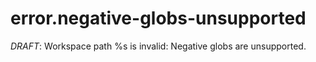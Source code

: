 # error.negative-globs-unsupported

*DRAFT*: Workspace path %s is invalid: Negative globs are unsupported.
